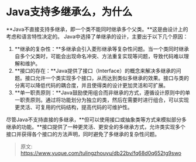 # Java支持多继承么，为什么

**Java不直接支持多继承，即一个类不能同时继承多个父类。**这是由设计上的考虑和语言特性决定的。
Java中选择了单继承的设计，主要出于以下几个原因：

1. **继承的复杂性：**多继承会引入菱形继承等复杂性问题。当一个类同时继承自多个父类时，可能会出现命名冲突、方法重复实现等问题，导致代码难以理解和维护。
2. **接口的存在：**Java提供了接口（Interface）的概念来解决多继承的问题。接口允许一个类实现多个接口，从而达到类似多继承的效果。接口与类的分离可以降低代码的耦合度，并且使得类的设计更加灵活和可扩展。
3. **单一职责原则：**Java鼓励使用组合而非继承的方式，遵循设计原则中的单一职责原则。通过将功能划分为独立的类，然后在需要时进行组合，可以实现更灵活、可复用的代码结构，提高代码的可维护性。

尽管Java不支持直接的多继承，**但可以使用接口或抽象类等方式来模拟部分多继承的功能。**接口提供了一种更灵活、更安全的多继承方式，允许类实现多个接口并获得各个接口的方法声明，同时避免了多继承的复杂性问题。


> 原文: <https://www.yuque.com/tulingzhouyu/db22bv/fq68d0q652tg9swo>